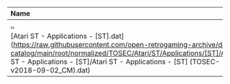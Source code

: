 |Name|Size|
|:---|---:|
|[..](../index.html)|DIR|
|[Atari ST - Applications - [ST].dat](https://raw.githubusercontent.com/open-retrogaming-archive/dat-catalog/main/root/normalized/TOSEC/Atari/ST/Applications/[ST]/Atari ST - Applications - [ST]/Atari ST - Applications - [ST] (TOSEC-v2018-09-02_CM).dat)|412314|
